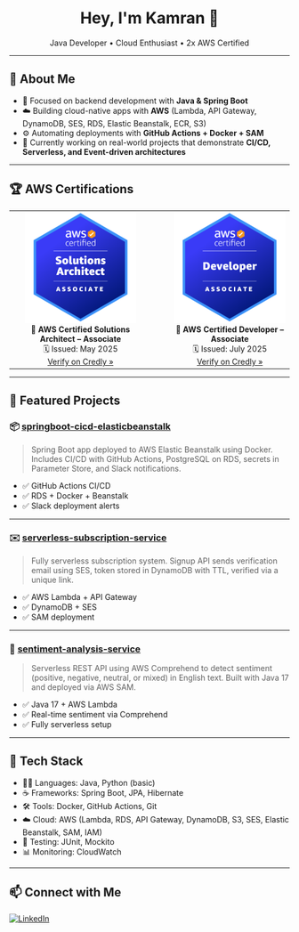 <h1 align="center">Hey, I'm Kamran 👋</h1>

<p align="center">
  Java Developer • Cloud Enthusiast • 2x AWS Certified
</p>

---

## 🧠 About Me

- 🔭 Focused on backend development with **Java & Spring Boot**
- ☁️ Building cloud-native apps with **AWS** (Lambda, API Gateway, DynamoDB, SES, RDS, Elastic Beanstalk, ECR, S3)
- ⚙️ Automating deployments with **GitHub Actions + Docker + SAM**
- 🚀 Currently working on real-world projects that demonstrate **CI/CD, Serverless, and Event-driven architectures**

---


## 🏆 AWS Certifications

<div align="center">

<table>
  <tr>
    <td align="center">
      <a href="https://www.credly.com/badges/YOUR_BADGE_ID1" target="_blank">
        <img src="./aws-saa.png" alt="SA Badge" width="200"/>
      </a>
      <br/>
      🏅 <strong>AWS Certified Solutions Architect – Associate</strong><br/>
      🗓️ Issued: May 2025<br/>
      <a href="https://www.credly.com/badges/226b7fc4-a7c2-439b-bcbe-3aadce846d40/public_url" target="_blank">Verify on Credly »</a>
    </td>
    <td align="center" style="padding-left: 40px;">
      <a href="https://www.credly.com/badges/YOUR_BADGE_ID2" target="_blank">
        <img src="./aws-dva.png" alt="DVA Badge" width="200"/>
      </a>
      <br/>
      🏅 <strong>AWS Certified Developer – Associate</strong><br/>
      🗓️ Issued: July 2025<br/>
      <a href="https://www.credly.com/badges/7aa41ad9-c9bf-49df-b455-eeb99ac485f5/public_url" target="_blank">Verify on Credly »</a>
    </td>
  </tr>
</table>

</div>

---

## 🚀 Featured Projects

### 📦 [springboot-cicd-elasticbeanstalk](https://github.com/KamranZeynalov/springboot-cicd-elasticbeanstalk)
> Spring Boot app deployed to AWS Elastic Beanstalk using Docker. Includes CI/CD with GitHub Actions, PostgreSQL on RDS, secrets in Parameter Store, and Slack notifications.

- ✅ GitHub Actions CI/CD
- ✅ RDS + Docker + Beanstalk
- ✅ Slack deployment alerts

---

### ✉️ [serverless-subscription-service](https://github.com/KamranZeynalov/serverless-subscription-service)
> Fully serverless subscription system. Signup API sends verification email using SES, token stored in DynamoDB with TTL, verified via a unique link.

- ✅ AWS Lambda + API Gateway
- ✅ DynamoDB + SES
- ✅ SAM deployment

---

### 🧠 [sentiment-analysis-service](https://github.com/KamranZeynalov/sentiment-analysis-service)
> Serverless REST API using AWS Comprehend to detect sentiment (positive, negative, neutral, or mixed) in English text. Built with Java 17 and deployed via AWS SAM.

- ✅ Java 17 + AWS Lambda  
- ✅ Real-time sentiment via Comprehend  
- ✅ Fully serverless setup  

---

## 🧰 Tech Stack
- 🧑‍💻 Languages: Java, Python (basic)
- ☕ Frameworks: Spring Boot, JPA, Hibernate
- 🛠️ Tools: Docker, GitHub Actions, Git
- ☁️ Cloud: AWS (Lambda, RDS, API Gateway, DynamoDB, S3, SES, Elastic Beanstalk, SAM, IAM)
- 🧪 Testing: JUnit, Mockito
- 📊 Monitoring: CloudWatch
---

## 📫 Connect with Me

[![LinkedIn](https://img.shields.io/badge/LinkedIn-blue?logo=linkedin&style=flat-square)](https://www.linkedin.com/in/zeynalov-kamran/)
